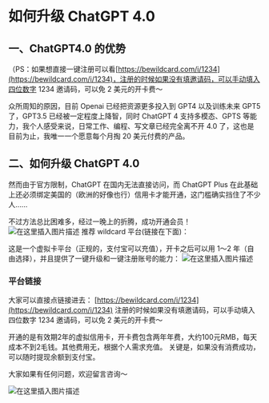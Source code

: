 # 如何升级 ChatGPT 4.0
## 一、ChatGPT4.0 的优势
（PS：如果想直接一键注册可以看[https://bewildcard.com/i/1234](https://bewildcard.com/i/1234)，注册的时候如果没有填邀请码，可以手动填入四位数字 1234 邀请码，可以免 2 美元的开卡费～

众所周知的原因，目前 Openai 已经把资源更多投入到 GPT4 以及训练未来 GPT5 了，GPT3.5 已经被一定程度上降智，同时 ChatGPT 4 支持多模态、GPTS 等能力，我个人感受来说，日常工作、编程、写文章已经完全离不开 4.0 了，这也是目前为止，我唯一一个愿意每个月掏 20 美元付费的产品。
## 二、如何升级 ChatGPT 4.0
然而由于官方限制，ChatGPT 在国内无法直接访问，而 ChatGPT Plus 在此基础上还必须绑定美国的（欧洲的好像也行）信用卡才能开通，这门槛确实挡住了不少人……

不过方法总比困难多，经过一晚上的折腾，成功开通会员！
![在这里插入图片描述](https://cdn.how2cs.cn/csguide/085222.png)
推荐 wildcard 平台(链接在下面)：

这是一个虚拟卡平台（正规的，支付宝可以充值），开卡之后可以用 1～2 年（自由选择），并且提供了一键升级和一键注册账号的能力：
![在这里插入图片描述](https://cdn.how2cs.cn/csguide/085341.png)

### 平台链接
大家可以直接点链接进去：
[https://bewildcard.com/i/1234](https://bewildcard.com/i/1234)
注册的时候如果没有填邀请码，可以手动填入四位数字 1234 邀请码，可以免 2 美元的开卡费～

开通的是有效期2年的虚拟信用卡，开卡费包含两年年费，大约100元RMB，每天成本不到2毛钱。其他费用无，根据个人需求充值。
关键是，如果没有消费成功，可以随时提现余额到支付宝。

大家如果有任何问题，欢迎留言咨询～

![在这里插入图片描述](https://chatgptzhinan.com/wp-content/uploads/2023/12/wildcard.png)
